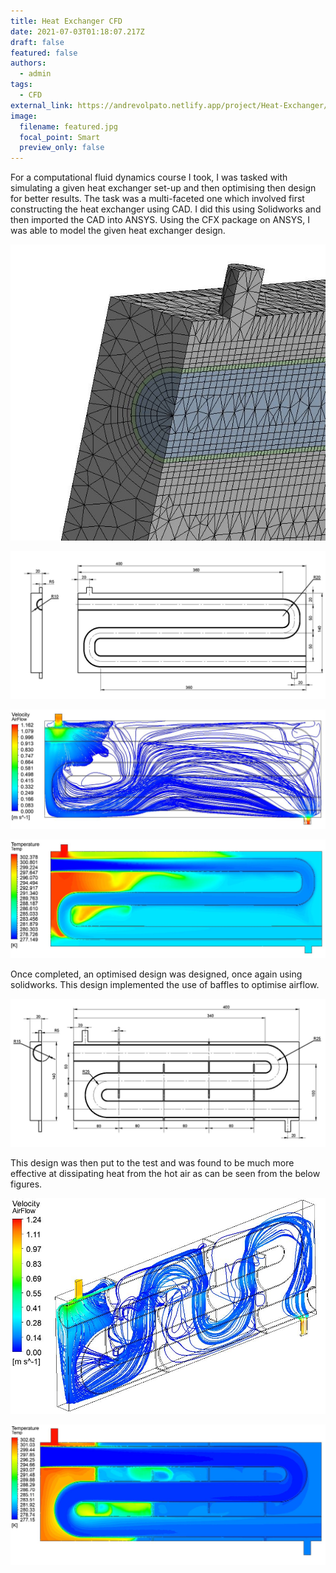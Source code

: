 ```yaml
---
title: Heat Exchanger CFD
date: 2021-07-03T01:18:07.217Z
draft: false
featured: false
authors:
  - admin
tags:
  - CFD
external_link: https://andrevolpato.netlify.app/project/Heat-Exchanger/
image:
  filename: featured.jpg
  focal_point: Smart
  preview_only: false
---
```

For a computational fluid dynamics course I took, I was tasked with simulating a given heat exchanger set-up and then optimising then design for better results. The task was a multi-faceted one which involved first constructing the heat exchanger using CAD. I did this using Solidworks and then imported the CAD into ANSYS. Using the CFX package on ANSYS, I was able to model the given heat exchanger design. 

![](originalmeshinlet.jpg)

![](original-geometrywdimensions.jpg)

![](originalairflow.jpg)

![](temporiginal1.jpg)

Once completed, an optimised design was designed, once again using solidworks. This design implemented the use of baffles to optimise airflow.

![](geometrywdimensions.jpg)

This design was then put to the test and was found to be much more effective at dissipating heat from the hot air as can be seen from the below figures.

![](featured.jpg)

![](optimisedtemp.jpg)